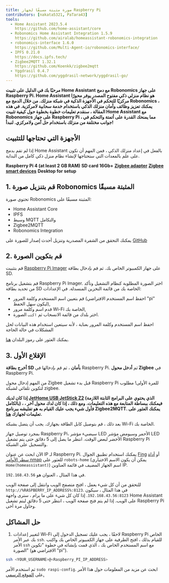 ```yaml
---
title: صورة مثبتة مسبقًا لجهاز Raspberry Pi
contributors: [nakata5321, PaTara43]
tools:
  - Home Assistant 2023.5.4
    https://github.com/home-assistant/core
  - Robonomics Home Assistant Integration 1.5.9
    https://github.com/airalab/homeassistant-robonomics-integration
  - robonomics-interface 1.6.0
    https://github.com/Multi-Agent-io/robonomics-interface/
  - IPFS 0.21.0
    https://docs.ipfs.tech/
  - Zigbee2MQTT 1.32.1
    https://github.com/Koenkk/zigbee2mqtt
  - Yggdrasil 0.4.7
    https://github.com/yggdrasil-network/yggdrasil-go/
---
```


**مرحبًا بك في الدليل على تثبيت Home Assistant مع دمج Robonomics على جهاز Raspberry Pi. Home Assistant هو نظام منزلي ذكي مفتوح المصدر يوفر محورًا مركزيًا للتحكم في الأجهزة الذكية في شبكة منزلك. من خلال الدمج مع Robonomics ، يمكنك تعزيز وظائف وأمان منزلك الذكي باستخدام خدمة سحابية لامركزية. في هذه المقالة ، سنقدم تعليمات خطوة بخطوة حول كيفية تثبيت Home Assistant مع Robonomics على جهاز Raspberry Pi ، مما يمنحك القدرة على أتمتة والتحكم في جوانب مختلفة من منزلك باستخدام حل آمن ولامركزي. لنبدأ!**

## الأجهزة التي تحتاجها للتثبيت

إذا لم تقم بدمج Home Assistant بالفعل في إعداد منزلك الذكي ، فمن المهم أن تكون على علم بالمعدات التي ستحتاجها لإنشاء نظام منزل ذكي كامل من البداية.

  <robo-wiki-grid-element-wrapper textAlign="center" :columns="3" flexible>
    <robo-wiki-grid-element>
      <robo-wiki-picture src="home-assistant/need_2.png" /> 
      <b>Raspberry Pi 4 (at least 2 GB RAM)</b>
    </robo-wiki-grid-element>
    <robo-wiki-grid-element>
      <robo-wiki-picture src="home-assistant/need_3.png" /> 
      <b>SD card 16Gb+</b>
    </robo-wiki-grid-element>
    <robo-wiki-grid-element>
      <robo-wiki-picture src="home-assistant/need_7.png" /> 
      <a href="https://www.zigbee2mqtt.io/information/supported_adapters.html" target="_blank"><b>Zigbee adapter</b></a>
    </robo-wiki-grid-element>
  </robo-wiki-grid-element-wrapper>

  <robo-wiki-grid-element-wrapper textAlign="center" :columns="2">
    <robo-wiki-grid-element>
      <robo-wiki-picture src="home-assistant/need_5.png" />
      <a href="https://www.zigbee2mqtt.io/supported-devices/" target="_blank"><b>Zigbee smart devices</b></a>
    </robo-wiki-grid-element>
    <robo-wiki-grid-element>
      <robo-wiki-picture src="home-assistant/need_9.png" />
      <b>Desktop for setup</b>
    </robo-wiki-grid-element>
  </robo-wiki-grid-element-wrapper>


## 1. قم بتنزيل صورة Robonomics المثبتة مسبقًا

تحتوي صورة Robonomics المثبتة مسبقًا على:
- Home Assistant Core
- IPFS
- وسيط MQTT والتكامل
- Zigbee2MQTT
- Robonomics Integration

<robo-wiki-button label="Download image (~528 Mb)" link="QmeDPrNYLQKFCZgPmxyxDWSAXSjSaw7Dx46d9p3JSGM1hA?filename=robonomics_rpi.xz&download=true" />

<robo-wiki-note type="warning" title="For advanced users">

يمكنك التحقق من الشفرة المصدرية وتنزيل أحدث إصدار للصورة على [GitHub](https://github.com/airalab/Robonomics-HomeAssistant-image/releases)

</robo-wiki-note>


## 2. قم بتكوين الصورة

قم بتثبيت [Raspberry Pi Imager](https://www.raspberrypi.com/software/) على جهاز الكمبيوتر الخاص بك. ثم قم بإدخال بطاقة SD.

<robo-wiki-picture src="home-assistant/insert-sd-card.gif" alt="insert SD card" />


قم بتشغيل برنامج Raspberry Pi Imager. اختر الصورة المطلوبة كنظام التشغيل وتأكد من تحديد بطاقة SD الخاصة بك من قائمة التخزين المنسدلة.
في الإعدادات:
- قم بتعيين اسم المستخدم وكلمة المرور (احفظ اسم المستخدم الافتراضي "pi" ليكون سهل الحفظ),  
- قدم اسم وكلمة مرور Wi-Fi الخاصة بك, 
- اختر بلدك من قائمة الانسحاب
ثم `اكتب` الصورة. 
                   
<robo-wiki-note type="note">احفظ اسم المستخدم وكلمة المرور بعناية ، لأنه سيتعين استخدام هذه البيانات لحل المشكلات في حالة الحاجة </robo-wiki-note>
                        
<robo-wiki-video autoplay loop controls :videos="[{src: 'QmSZM7uVizqQjLnKJy2kifs9uDZB91MgALDBARenkzU3mb', type:'mp4'}]" cover="covers/cover-1.png" />

يمكنك العثور على رموز البلدان [هنا](https://en.wikipedia.org/wiki/List_of_ISO_3166_country_codes).

## 3. الإقلاع الأول

**أخرج بطاقة SD بأمان** ، ثم قم بإدخالها في Raspberry Pi. ثم **أدخل محول Zigbee** في Raspberry Pi.

<robo-wiki-note type="warning">من المهم إدخال محول Zigbee قبل بدء تشغيل Raspberry Pi للمرة الأولى! 
مطلوب لتكوين تلقائي لشبكة zigbee.</robo-wiki-note>

**إذا كان لديك [JetHome USB JetStick Z2](https://jethome.ru/z2/?sl=en) (الذي يحتوي على البرامج الثابتة اللازمة بالكامل) ، فيمكنك ببساطة المتابعة مع هذه التعليمات. ومع ذلك ، إذا كان لدك محول آخر ، فأول شيء يجب عليك القيام به هو تفليشه ببرنامج Zigbee2MQTT. يمكنك العثور على تعليمات لجهازك [هنا](https://www.zigbee2mqtt.io/information/supported_adapters.html).**

بعد ذلك ، قم بتوصيل كابل الطاقة بجهازك. يجب أن يتصل بشبكة Wi-Fi الخاصة بك. 

<robo-wiki-picture src="home-assistant/first-start.gif" alt="first boot" />

بمجرد توصيل جهاز Raspberry Pi، سيضيء مؤشر LED الأحمر وسيومض مؤشر LED الأخضر لبعض الوقت. انتظر ما يصل إلى 5 دقائق حتى يتم تشغيل Raspberry Pi والتسجيل على الشبكة. 

الآن ابحث عن عنوان IP لـ Raspberry Pi. يمكنك استخدام تطبيق الجوال [Fing](https://www.fing.com/products) أو 
[أداة سطر الأوامر nmap](https://vitux.com/find-devices-connected-to-your-network-with-nmap/) للعثور على `robots-home` (يمكن أن يكون الاسم الاختياري `Home(homeassistant)`) 
اسم الجهاز المضيف في قائمة العناوين IP. 

في هذا المثال ، العنوان هو `192.168.43.56`. 

للتحقق من أن كل شيء يعمل ، افتح متصفح الويب وانتقل إلى صفحة الويب `http://%RASPBERRY_IP_ADDRESS%:8123`. في هذا المثال ، سيكون `192.168.43.56:8123`.
إذا كان كل شيء على ما يرام ، سترى واجهة Home Assistant على الويب. إذا لم يتم فتح صفحة الويب ، انتظر حتى 5 دقائق ليتم تشغيل Raspberry Pi وحاول مرة أخى. 

<robo-wiki-video loop controls :videos="[{src: 'QmXjFaTd81dLrMgADtENmSqbS2uJuLJUgQUrmDu2CsSuAq', type:'mp4'}]"  cover="covers/cover-2.png" />


## حل المشاكل

1. لتغيير إعدادات Wi-Fi لاحقًا ، يجب عليك تسجيل الدخول إلى Raspberry Pi الخاص بك عبر الأمر `ssh`. للقيام بذلك ، افتح الطرفية على جهاز الكمبيوتر الخاص بك
واكتب الأمر `ssh` مع اسم المستخدم الخاص بك ، الذي قمت بإنشائه في خطوة "تكوين الصورة" (الافتراضي هو "pi"). 

<code-helper additionalLine="your_username@your_hostname">

```bash
ssh <YOUR_USERNAME>@<Raspberry_PI_IP_ADDRESS>
```
</code-helper>

ثم استخدم الأمر `sudo raspi-config`. ابحث عن مزيد من المعلومات حول هذا الأمر على [الموقع الرسمي.](https://www.raspberrypi.com/documentation/computers/configuration.html)
